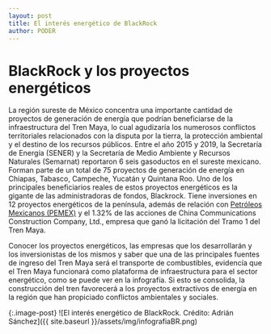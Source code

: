```yaml
---
layout: post
title: El interés energético de BlackRock
author: PODER 
---
```

# BlackRock y los proyectos energéticos

La región sureste de México concentra una importante cantidad de proyectos de generación de energía que podrían beneficiarse de la infraestructura del Tren Maya, lo cual agudizaría los numerosos conflictos territoriales relacionados con la disputa por la tierra, la protección ambiental y el destino de los recursos públicos. 
Entre el año 2015 y 2019, la Secretaría de Energía (SENER) y la Secretaría de Medio Ambiente y Recursos Naturales (Semarnat) reportaron 6 seis gasoductos en el sureste mexicano. Forman parte de un total de 75 proyectos de generación de energía en Chiapas, Tabasco, Campeche, Yucatán y Quintana Roo. Uno de los principales beneficiarios reales de estos proyectos energéticos es la gigante de las administradoras de fondos, Blackrock. Tiene inversiones en 12 proyectos energéticos de la península, además de relación con [Petróleos Mexicanos (PEMEX)](https://conoceblackrock.projectpoder.org/el-control-energetico-de-blackrock.html) y el 1.32% de las acciones de China Communications Construction Company, Ltd., empresa que ganó la licitación del Tramo 1 del Tren Maya.

Conocer los proyectos energéticos, las empresas que los desarrollarán y los inversionistas de los mismos y saber que una de las principales fuentes de ingreso del Tren Maya será el transporte de combustibles, evidencía que el Tren Maya funcionará como plataforma de infraestructura para el sector energético, como se puede ver en la infografía. Si esto se consolida, la construcción del tren favorecerá a los proyectos extractivos de energía en la región que han propiciado conflictos ambientales y sociales.

{:.image-post}
![El interés energético de BlackRock. Crédito: Adrián Sánchez]({{ site.baseurl }}/assets/img/infografiaBR.png)
